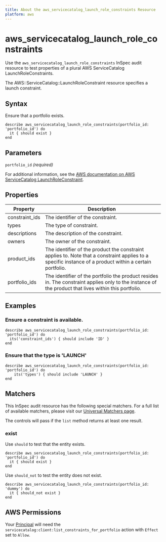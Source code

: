 ```yaml
---
title: About the aws_servicecatalog_launch_role_constraints Resource
platform: aws
---
```


# aws\_servicecatalog\_launch\_role\_constraints

Use the `aws_servicecatalog_launch_role_constraints` InSpec audit resource to test properties of a plural AWS ServiceCatalog LaunchRoleConstraints.

The AWS::ServiceCatalog::LaunchRoleConstraint resource specifies a launch constraint.

## Syntax

Ensure that a portfolio exists.

    describe aws_servicecatalog_launch_role_constraints(portfolio_id: 'portfolio_id') do
      it { should exist }
    end

## Parameters

`portfolio_id` _(required)_

For additional information, see the [AWS documentation on AWS ServiceCatalog LaunchRoleConstraint](https://docs.aws.amazon.com/AWSCloudFormation/latest/UserGuide/aws-resource-servicecatalog-launchroleconstraint.html).

## Properties

| Property | Description|
| --- | --- |
| constraint_ids | The identifier of the constraint. |
| types | The type of constraint. |
| descriptions | The description of the constraint. |
| owners | The owner of the constraint. |
| product_ids | The identifier of the product the constraint applies to. Note that a constraint applies to a specific instance of a product within a certain portfolio. |
| portfolio_ids | The identifier of the portfolio the product resides in. The constraint applies only to the instance of the product that lives within this portfolio. |

## Examples

### Ensure a constraint is available.
    describe aws_servicecatalog_launch_role_constraints(portfolio_id: 'portfolio_id') do
      its('constraint_ids') { should include 'ID' }
    end

### Ensure that the type is 'LAUNCH'
    describe aws_servicecatalog_launch_role_constraints(portfolio_id: 'portfolio_id') do
        its('types') { should include 'LAUNCH' }
    end

## Matchers

This InSpec audit resource has the following special matchers. For a full list of available matchers, please visit our [Universal Matchers page](https://www.inspec.io/docs/reference/matchers/).

The controls will pass if the `list` method returns at least one result.

### exist

Use `should` to test that the entity exists.

    describe aws_servicecatalog_launch_role_constraints(portfolio_id: 'portfolio_id') do
      it { should exist }
    end

Use `should_not` to test the entity does not exist.

    describe aws_servicecatalog_launch_role_constraints(portfolio_id: 'dummy') do
      it { should_not exist }
    end

## AWS Permissions

Your [Principal](https://docs.aws.amazon.com/IAM/latest/UserGuide/intro-structure.html#intro-structure-principal) will need the `servicecatalog:client:list_constraints_for_portfolio` action with `Effect` set to `Allow`.
